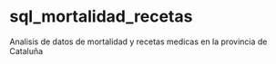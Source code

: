 # sql_mortalidad_recetas
Analisis de datos de mortalidad y recetas medicas en la provincia de Cataluña
